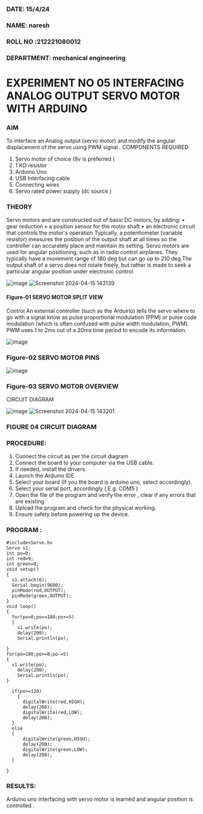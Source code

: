###  DATE: 15/4/24

###  NAME: naresh
###  ROLL NO :212221080012
###  DEPARTMENT: mechanical engineering


# EXPERIMENT NO 05 INTERFACING ANALOG OUTPUT SERVO MOTOR WITH ARDUINO

### AIM
To interface an Analog output (servo motor) and modify the angular displacement of the servo using PWM signal .
COMPONENTS REQUIRED:
1.	Servo motor of choice (9v is preferred )
2.	1 KΩ resistor 
3.	Arduino Uno 
4.	USB Interfacing cable 
5.	Connecting wires 
6.	Servo rated power supply (dc source )


### THEORY
Servo motors and are constructed out of basic DC motors, by adding:
•	 gear reduction
•	 a position sensor for the motor shaft
•	 an electronic circuit that controls the motor's operation
Typically, a potentiometer (variable resistor) measures the position of the output shaft at all times so the controller can accurately place and maintain its setting.
Servo motors are used for angular positioning, such as in radio control airplanes.  They typically have a movement range of 180 deg but can go up to 210 deg.The output shaft of a servo does not rotate freely, but rather is made to seek a particular angular position under electronic control. 


![image](https://user-images.githubusercontent.com/36288975/163544439-1f477927-fcd4-42f0-9ce4-c863fdbf1210.png)
![Screenshot 2024-04-15 143139](https://github.com/vasanthkumarch/EXPERIMENT-NO--05-INTERFACING-ANALOG-OUTPUT-SERVO-MOTOR-WITH-ARDUINO-/assets/167073142/49d7604f-a4e3-4df9-bd14-879ee2ba50eb)




#### Figure-01 SERVO MOTOR SPLIT VIEW 
Control 
An external controller (such as the Arduino) tells the servo where to go with a signal know as pulse proportional modulation (PPM) or pulse code modulation (which is often confused with pulse width modulation, PWM). PWM uses 1 to 2ms out of a 20ms time period to encode its information.
 
 
 ![image](https://user-images.githubusercontent.com/36288975/163544482-3027136f-7135-4f3d-a23f-8dc2fe04194d.png)

### Figure-02 SERVO MOTOR PINS

 ![image](https://user-images.githubusercontent.com/36288975/163544513-ca497421-e6ba-4f91-871f-5cfba77f22a8.png)


### Figure-03 SERVO MOTOR OVERVIEW 

 


 





CIRCUIT DIAGRAM
 
 
 ![image](https://user-images.githubusercontent.com/36288975/163544618-6eb8a7b5-7f1a-428a-8d9f-fd899b145efb.png)
 ![Screenshot 2024-04-15 143201](https://github.com/vasanthkumarch/EXPERIMENT-NO--05-INTERFACING-ANALOG-OUTPUT-SERVO-MOTOR-WITH-ARDUINO-/assets/167073142/3467d5f4-0982-4c38-987c-e5395bd6f7b4)


### FIGURE 04 CIRCUIT DIAGRAM

### PROCEDURE:
1.	Connect the circuit as per the circuit diagram 
2.	Connect the board to your computer via the USB cable.
3.	If needed, install the drivers.
4.	Launch the Arduino IDE.
5.	Select your board (If you the board is arduino uno, select accordingly).
6.	Select your serial port, accordingly ( E.g. COM5 )
7.	Open the file of the program  and verify the error , clear if any errors that are existing 
8.	Upload the program and check for the physical working. 
9.	Ensure safety before powering up the device.


### PROGRAM :
```
#include<Servo.h>
Servo s1;
int po=0;
int red=9;
int green=8;
void setup()
{
  s1.attach(6);
  Serial.begin(9600);
  pinMode(red,OUTPUT);
  pinMode(green,OUTPUT);
}
void loop()
{
  for(po=0;po<=180;po+=5)
  {
    s1.write(po);
    delay(200);
    Serial.println(po);
  
}
for(po=180;po>=0;po-=5)
{
  s1.write(po);
    delay(200);
    Serial.println(po);
}  
  
  if(po>=120)
    {
      digitalWrite(red,HIGH);
      delay(200);
      digitalWrite(red,LOW);
      delay(200);
  }
  else
  {
      digitalWrite(green,HIGH);
      delay(200);
      digitalWrite(green,LOW);
      delay(200);
  }

}
```
 









### RESULTS: 
Arduino uno interfacing with servo motor is learned and angular position is controlled .
